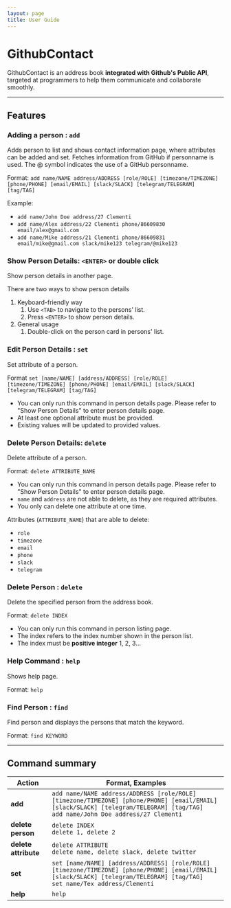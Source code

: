 ```yaml
---
layout: page
title: User Guide
---
```


# GithubContact

GithubContact is an address book **integrated with Github's Public API**, targeted at programmers to help them communicate and collaborate smoothly.

--------------------------------------------------------------------------------------------------------------------

## Features

### Adding a person : `add`

Adds person to list and shows contact information page, where attributes can be added and set. Fetches information from GitHub if personname is used. The @ symbol indicates the use of a GitHub personname.

Format: `add name/NAME address/ADDRESS [role/ROLE] [timezone/TIMEZONE] [phone/PHONE] [email/EMAIL] [slack/SLACK] [telegram/TELEGRAM] [tag/TAG] `

Example:
- `add name/John Doe address/27 Clementi`
- `add name/Alex address/22 Clementi phone/86609830 email/alex@gmail.com`
- `add name/Mike address/21 Clementi phone/86609831 email/mike@gmail.com slack/mike123 telegram/@mike123`

### Show Person Details: `<ENTER>` or double click

Show person details in another page.

There are two ways to show person details
1. Keyboard-friendly way
   1. Use `<TAB>` to navigate to the persons' list.
   2. Press `<ENTER>` to show person details.
2. General usage
   1. Double-click on the person card in persons' list.
   
### Edit Person Details : `set`

Set attribute of a person.

Format `set [name/NAME] [address/ADDRESS] [role/ROLE] [timezone/TIMEZONE] [phone/PHONE] [email/EMAIL] [slack/SLACK] [telegram/TELEGRAM] [tag/TAG] `

- You can only run this command in person details page. Please refer to "Show Person Details" to enter person details page.
- At least one optional attribute must be provided.
- Existing values will be updated to provided values.

### Delete Person Details: `delete`

Delete attribute of a person.

Format: `delete ATTRIBUTE_NAME`

- You can only run this command in person details page. Please refer to "Show Person Details" to enter person details page.
- `name` and `address` are not able to delete, as they are required attributes.
- You only can delete one attribute at one time.

Attributes (`ATTRIBUTE_NAME`) that are able to delete:
- `role`
- `timezone`
- `email`
- `phone`
- `slack`
- `telegram`

### Delete Person : `delete`

Delete the specified person from the address book.

Format: `delete INDEX`

- You can only run this command in person listing page.
- The index refers to the index number shown in the person list.
- The index must be **positive integer** 1, 2, 3...

### Help Command : `help`

Shows help page.

Format: `help`

### Find Person : `find`

Find person and displays the persons that match the keyword.

Format: `find KEYWORD`

--------------------------------------------------------------------------------------------------------------------

## Command summary

| Action               | Format, Examples                                                                                                                                                                    |
|----------------------|-------------------------------------------------------------------------------------------------------------------------------------------------------------------------------------|
| **add**              | `add name/NAME address/ADDRESS [role/ROLE] [timezone/TIMEZONE] [phone/PHONE] [email/EMAIL] [slack/SLACK] [telegram/TELEGRAM] [tag/TAG]`<br> `add name/John Doe address/27 Clementi` |
| **delete person**    | `delete INDEX` <br> `delete 1, delete 2`                                                                                                                                            |
| **delete attribute** | `delete ATTRIBUTE` <br> `delete name, delete slack, delete twitter`                                                                                                                 |
| **set**              | `set [name/NAME] [address/ADDRESS] [role/ROLE] [timezone/TIMEZONE] [phone/PHONE] [email/EMAIL] [slack/SLACK] [telegram/TELEGRAM] [tag/TAG]`<br> `set name/Tex address/Clementi`      |
| **help**             | `help`                                                                                                                                                                              |
